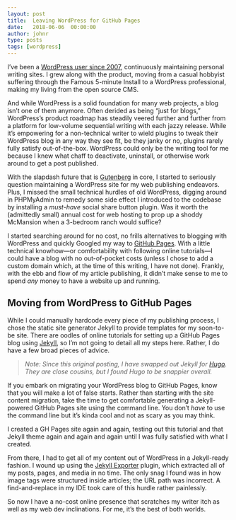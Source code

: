```yaml
---
layout: post
title:  Leaving WordPress for GitHub Pages
date:   2018-06-06  00:00:00
author: johnr
type: posts
tags: [wordpress]
---
```


I’ve been a [WordPress user since 2007](/posts/2015-10-26-the-aux-of-wp-rethinking-the-wordpress-writing-experience), continuously maintaining personal writing sites. I grew along with the product, moving from a casual hobbyist suffering through the Famous 5-minute Install to a WordPress professional, making my living from the open source CMS.

And while WordPress is a solid foundation for many web projects, a blog isn’t one of them anymore. Often derided as being “just for blogs,” WordPress’s product roadmap has steadily veered further and further from a platform for low-volume sequential writing with each jazzy release. While it’s empowering for a non-technical writer to wield plugins to tweak their WordPress blog in any way they see fit, be they janky or no, plugins rarely fully satisfy out-of-the-box. WordPress could only be the writing tool for me because I knew what chaff to deactivate, uninstall, or otherwise work around to get a post published.

With the slapdash future that is [Gutenberg](https://wordpress.org/gutenberg/) in core, I started to seriously question maintaining a WordPress site for my web publishing endeavors. Plus, I missed the small technical hurdles of old WordPress, digging around in PHPMyAdmin to remedy some side effect I introduced to the codebase by installing a <em>must-have</em> social share button plugin. Was it worth the (admittedly small) annual cost for web hosting to prop up a shoddy McMansion when a 3-bedroom ranch would suffice?

I started searching around for no cost, no frills alternatives to blogging with WordPress and quickly Googled my way to [GitHub Pages](https://pages.github.com/). With a little technical knowhow&mdash;or comfortability with following online tutorials&mdash;I could have a blog with no out-of-pocket costs (unless I chose to add a custom domain which, at the time of this writing, I have not done). Frankly, with the ebb and flow of my article publishing, it didn’t make sense to me to spend *any* money to have a website up and running.

## Moving from WordPress to GitHub Pages
While I could manually hardcode every piece of my publishing process, I chose the static site generator Jekyll to provide templates for my soon-to-be site. There are oodles of online tutorials for setting up a GitHub Pages blog using [Jekyll](https://jekyllrb.com/), so I’m not going to detail all my steps here. Rather, I do have a few broad pieces of advice.

> *Note: Since this original posting, I have swapped out Jekyll for [Hugo](https://gohugo.io/). They are close cousins, but I found Hugo to be snappier overall.*

If you embark on migrating your WordPress blog to GitHub Pages, know that you will make a lot of false starts. Rather than starting with the site content migration, take the time to get comfortable generating a Jekyll-powered GitHub Pages site using the command line. You don’t <em>have</em> to use the command line but it’s kinda cool and not as scary as you may think.

I created a GH Pages site again and again, testing out this tutorial and that Jekyll theme again and again and again until I was fully satisfied with what I created.

From there, I had to get all of my content out of WordPress in a Jekyll-ready fashion. I wound up using the [Jekyll Exporter](https://wordpress.org/plugins/jekyll-exporter/) plugin, which extracted all of my posts, pages, and media in no time. The only snag I found was in how image tags were structured inside articles; the URL path was incorrect. A find-and-replace in my IDE took care of this hurdle rather painlessly.

So now I have a no-cost online presence that scratches my writer itch as well as my web dev inclinations. For me, it’s the best of both worlds.
